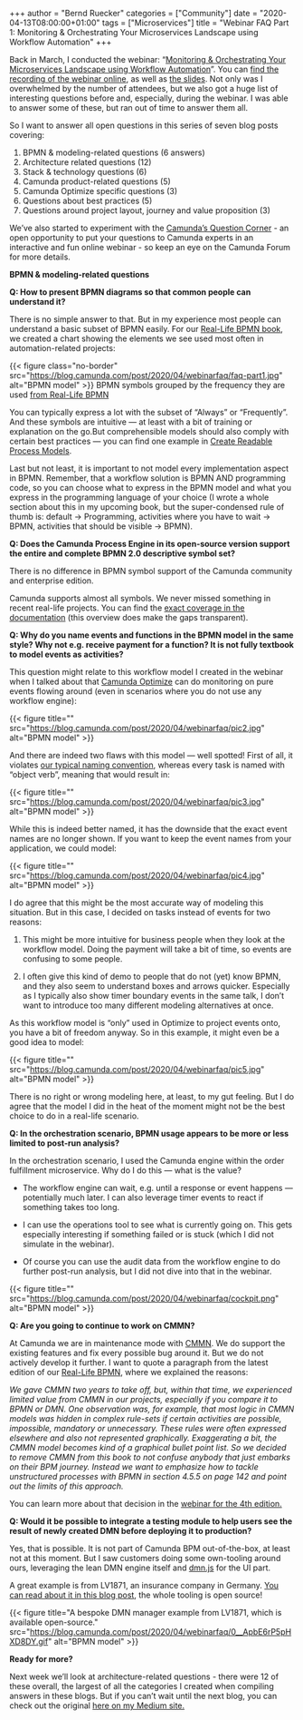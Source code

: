 +++
author = "Bernd Ruecker"
categories = ["Community"]
date = "2020-04-13T08:00:00+01:00"
tags = ["Microservices"]
title = "Webinar FAQ Part 1: Monitoring & Orchestrating Your Microservices Landscape using Workflow Automation"
+++

Back in March, I conducted the webinar: “[Monitoring & Orchestrating Your Microservices Landscape using Workflow Automation](https://camunda.com/learn/webinars/microservices-landscape-workflow-automation/)”. You can [find the recording of the webinar online](https://camunda.com/learn/fulfillment/webinars/microservices-landscape-workflow-automation-thank-you/), as well as [the slides](https://www.slideshare.net/camunda/webinar-monitoring-orchestrating-your-microservices-landscape-using-workflow-automation). Not only was I overwhelmed by the number of attendees, but we also got a huge list of interesting questions before and, especially, during the webinar. I was able to answer some of these, but ran out of time to answer them all.
<!--more-->
So I want to answer all open questions in this series of seven blog posts covering:

1. BPMN & modeling-related questions (6 answers)
2. Architecture related questions (12)
3. Stack & technology questions (6)
4. Camunda product-related questions (5)
5. Camunda Optimize specific questions (3)
6. Questions about best practices (5)
7. Questions around project layout, journey and value proposition (3)

We’ve also started to experiment with the [Camunda’s Question Corner](https://forum.camunda.org/t/feedback-camundas-question-corner/18828) - an open opportunity to put your questions to Camunda experts in an interactive and fun online webinar -  so keep an eye on the Camunda Forum for more details.

__BPMN & modeling-related questions__

__Q: How to present BPMN diagrams so that common people can understand it?__

There is no simple answer to that. But in my experience most people can understand a basic subset of BPMN easily. For our [Real-Life BPMN book](https://www.amazon.com/dp/1086302095/), we created a chart showing the elements we see used most often in automation-related projects:

{{< figure class="no-border" src="https://blog.camunda.com/post/2020/04/webinarfaq/faq-part1.jpg" alt="BPMN model" >}}
BPMN symbols grouped by the frequency they are used [from Real-Life BPMN](https://www.amazon.com/dp/1086302095/)

You can typically express a lot with the subset of “Always” or “Frequently”. And these symbols are intuitive — at least with a bit of training or explanation on the go.But comprehensible models should also comply with certain best practices — you can find one example in [Create Readable Process Models](https://camunda.com/best-practices/creating-readable-process-models/).

Last but not least, it is important to not model every implementation aspect in BPMN. Remember, that a workflow solution is BPMN AND programming code, so you can choose what to express in the BPMN model and what you express in the programming language of your choice (I wrote a whole section about this in my upcoming book, but the super-condensed rule of thumb is: default → Programming, activities where you have to wait → BPMN, activities that should be visible → BPMN).

__Q: Does the Camunda Process Engine in its open-source version support the entire and complete BPMN 2.0 descriptive symbol set?__

There is no difference in BPMN symbol support of the Camunda community and enterprise edition.

Camunda supports almost all symbols. We never missed something in recent real-life projects. You can find the [exact coverage in the documentation](https://docs.camunda.org/manual/7.12/reference/bpmn20/) (this overview does make the gaps transparent).

__Q: Why do you name events and functions in the BPMN model in the same style? Why not e.g. receive payment for a function? It is not fully textbook to model events as activities?__

This question might relate to this workflow model I created in the webinar when I talked about that [Camunda Optimize](https://camunda.com/products/optimize/) can do monitoring on pure events flowing around (even in scenarios where you do not use any workflow engine):

{{< figure title="" src="https://blog.camunda.com/post/2020/04/webinarfaq/pic2.jpg" alt="BPMN model" >}}

And there are indeed two flaws with this model — well spotted! First of all, it violates [our typical naming convention](https://camunda.com/best-practices/naming-bpmn-elements/), whereas every task is named with “object verb”, meaning that would result in:

{{< figure title="" src="https://blog.camunda.com/post/2020/04/webinarfaq/pic3.jpg" alt="BPMN model" >}}

While this is indeed better named, it has the downside that the exact event names are no longer shown. If you want to keep the event names from your application, we could model:

{{< figure title="" src="https://blog.camunda.com/post/2020/04/webinarfaq/pic4.jpg" alt="BPMN model" >}}

I do agree that this might be the most accurate way of modeling this situation. But in this case, I decided on tasks instead of events for two reasons:

1. This might be more intuitive for business people when they look at the workflow model. Doing the payment will take a bit of time, so events are confusing to some people.

2. I often give this kind of demo to people that do not (yet) know BPMN, and they also seem to understand boxes and arrows quicker. Especially as I typically also show timer boundary events in the same talk, I don’t want to introduce too many different modeling alternatives at once.

As this workflow model is “only” used in Optimize to project events onto, you have a bit of freedom anyway. So in this example, it might even be a good idea to model:

{{< figure title="" src="https://blog.camunda.com/post/2020/04/webinarfaq/pic5.jpg" alt="BPMN model" >}}

There is no right or wrong modeling here, at least, to my gut feeling. But I do agree that the model I did in the heat of the moment might not be the best choice to do in a real-life scenario.

__Q: In the orchestration scenario, BPMN usage appears to be more or less limited to post-run analysis?__

In the orchestration scenario, I used the Camunda engine within the order fulfillment microservice. Why do I do this — what is the value?

- The workflow engine can wait, e.g. until a response or event happens — potentially much later. I can also leverage timer events to react if something takes too long.

- I can use the operations tool to see what is currently going on. This gets especially interesting if something failed or is stuck (which I did not simulate in the webinar).

- Of course you can use the audit data from the workflow engine to do further post-run analysis, but I did not dive into that in the webinar.

{{< figure title="" src="https://blog.camunda.com/post/2020/04/webinarfaq/cockpit.png" alt="BPMN model" >}}

__Q: Are you going to continue to work on CMMN?__

At Camunda we are in maintenance mode with [CMMN](https://docs.camunda.org/manual/latest/reference/cmmn11/). We do support the existing features and fix every possible bug around it. But we do not actively develop it further. I want to quote a paragraph from the latest edition of our [Real-Life BPMN](https://www.amazon.com/dp/B07XC6R17R/), where we explained the reasons:

*We gave CMMN two years to take off, but, within that time, we experienced limited value from CMMN in our projects, especially if you compare it to BPMN or DMN. One observation was, for example, that most logic in CMMN models was hidden in complex rule-sets if certain activities are possible, impossible, mandatory or unnecessary. These rules were often expressed elsewhere and also not represented graphically. Exaggerating a bit, the CMMN model becomes kind of a graphical bullet point list. So we decided to remove CMMN from this book to not confuse anybody that just embarks on their BPM journey. Instead we want to emphasize how to tackle unstructured processes with BPMN in section 4.5.5 on page 142 and point out the limits of this approach.*

You can learn more about that decision in the [webinar for the 4th edition.](https://camunda.com/learn/webinars/real-life-bpmn/)

__Q: Would it be possible to integrate a testing module to help users see the result of newly created DMN before deploying it to production?__

Yes, that is possible. It is not part of Camunda BPM out-of-the-box, at least not at this moment. But I saw customers doing some own-tooling around ours, leveraging the lean DMN engine itself and [dmn.js](https://bpmn.io/toolkit/dmn-js/) for the UI part.

A great example is from LV1871, an insurance company in Germany. [You can read about it in this blog post](https://medium.com/@davidibl/dmn-manager-ed2afa73b221), the whole tooling is open source!

{{< figure title="A bespoke DMN manager example from LV1871, which is available open-source." src="https://blog.camunda.com/post/2020/04/webinarfaq/0__ApbE6rP5pHXD8DY.gif" alt="BPMN model" >}}

__Ready for more?__

Next week we’ll look at architecture-related questions - there were 12 of these overall, the largest of all the categories I created when compiling answers in these blogs. But if you can’t wait until the next blog, you can check out the original [here on my Medium site.](https://blog.bernd-ruecker.com/microservices-webinar-faq-1a9741f4481c)
